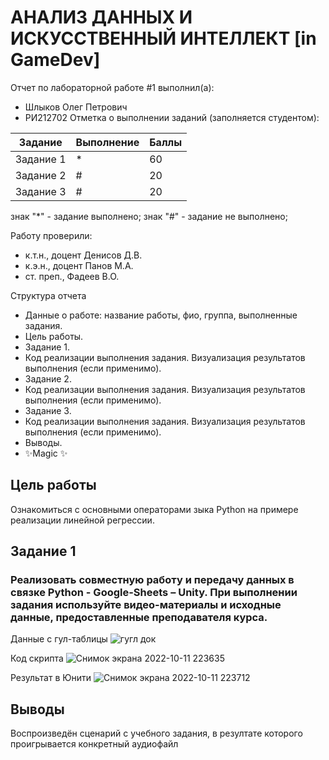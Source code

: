 # АНАЛИЗ ДАННЫХ И ИСКУССТВЕННЫЙ ИНТЕЛЛЕКТ [in GameDev]
Отчет по лабораторной работе #1 выполнил(а):
- Шлыков Олег Петрович
- РИ212702
Отметка о выполнении заданий (заполняется студентом):

| Задание | Выполнение | Баллы |
| ------ | ------ | ------ |
| Задание 1 | * | 60 |
| Задание 2 | # | 20 |
| Задание 3 | # | 20 |

знак "*" - задание выполнено; знак "#" - задание не выполнено;

Работу проверили:
- к.т.н., доцент Денисов Д.В.
- к.э.н., доцент Панов М.А.
- ст. преп., Фадеев В.О.


Структура отчета

- Данные о работе: название работы, фио, группа, выполненные задания.
- Цель работы.
- Задание 1.
- Код реализации выполнения задания. Визуализация результатов выполнения (если применимо).
- Задание 2.
- Код реализации выполнения задания. Визуализация результатов выполнения (если применимо).
- Задание 3.
- Код реализации выполнения задания. Визуализация результатов выполнения (если применимо).
- Выводы.
- ✨Magic ✨

## Цель работы
Ознакомиться с основными операторами зыка Python на примере реализации линейной регрессии.

## Задание 1
### Реализовать совместную работу и передачу данных в связке Python - Google-Sheets – Unity. При выполнении задания используйте видео-материалы и исходные данные, предоставленные преподавателя курса.
Данные с гул-таблицы
![гугл док](https://user-images.githubusercontent.com/114469030/195160898-a7153f6d-d47f-4657-a64c-f32c9be38f8d.png)

Код скрипта
![Снимок экрана 2022-10-11 223635](https://user-images.githubusercontent.com/114469030/195161163-acb06479-d3fd-4e70-95a7-d2ca9382ee34.png)

Результат в Юнити
![Снимок экрана 2022-10-11 223712](https://user-images.githubusercontent.com/114469030/195161307-33b3d5d5-818c-4202-9797-bc0341111fab.png)

## Выводы

Воспроизведён сценарий с учебного задания, в резултате которого проигрывается конкретный аудиофайл

